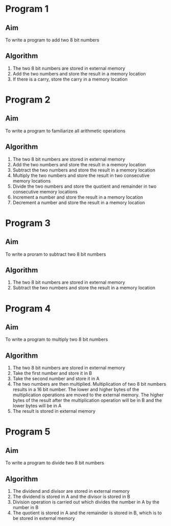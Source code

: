 # Program 1
## Aim
To write a program to add two 8 bit numbers

## Algorithm
1. The two 8 bit numbers are stored in external memory
2. Add the two numbers and store the result in a memory location
3. If there is a carry, store the carry in a memory location

# Program 2
## Aim
To write a program to familiarize all arithmetic operations

## Algorithm
1. The two 8 bit numbers are stored in external memory
2. Add the two numbers and store the result in a memory location
3. Subtract the two numbers and store the result in a memory location
4. Multiply the two numbers and store the result in two consecutive memory locations
5. Divide the two numbers and store the quotient and remainder in two consecutive memory locations
6. Increment a number and store the result in a memory location
7. Decrement a number and store the result in a memory location

# Program 3
## Aim
To write a proram to subtract two 8 bit numbers

## Algorithm
1. The two 8 bit numbers are stored in external memory
2. Subtract the two numbers and store the result in a memory location

# Program 4
## Aim
To write a program to multiply two 8 bit numbers

## Algorithm
1. The two 8 bit numbers are stored in external memory
2. Take the first number and store it in B
3. Take the second number and store it in A
4. The two numbers are then multiplied. Multiplication of two 8 bit numbers results in a 16 bit number. The lower and higher bytes of the multiplication operations are moved to the external memory. The higher bytes of the result after the multiplication operation will be in B and the lower bytes will be in A
5. The result is stored in external memory

# Program 5
## Aim
To write a program to divide two 8 bit numbers

## Algorithm
1. The dividend and divisor are stored in external memory
2. The dividend is stored in A and the divisor is stored in B
3. Division operation is carried out which divides the number in A by the number in B
4. The quotient is stored in A and the remainder is stored in B, which is to be stored in external memory
